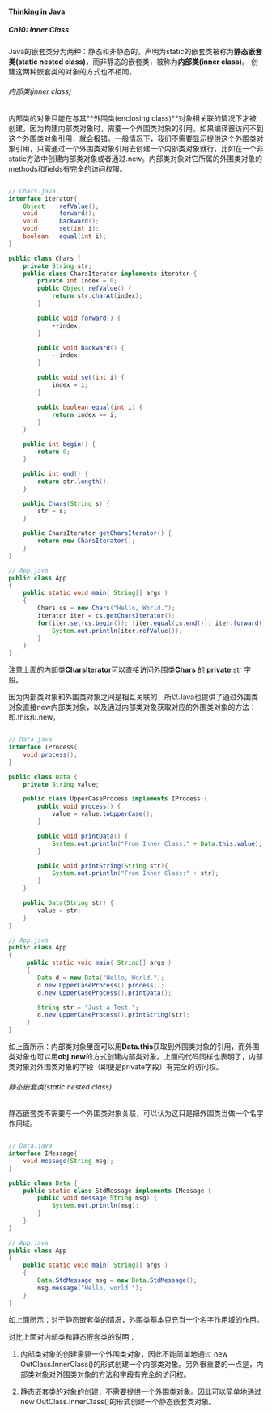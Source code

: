 #### Thinking in Java
##### Ch10: Inner Class
Java的嵌套类分为两种：静态和非静态的。声明为static的嵌套类被称为**静态嵌套类(static nested class)**，而非静态的嵌套类，被称为**内部类(inner class)**。
创建这两种嵌套类的对象的方式也不相同。

###### 内部类(inner class)
内部类的对象只能在与其**外围类(enclosing class)**对象相关联的情况下才被创建，因为构建内部类对象时，需要一个外围类对象的引用。如果编译器访问不到这个外围类对象引用，就会报错。一般情况下，我们不需要显示提供这个外围类对象引用，只需通过一个外围类对象引用去创建一个内部类对象就行，比如在一个非static方法中创建内部类对象或者通过.new。内部类对象对它所属的外围类对象的methods和fields有完全的访问权限。

```Java

// Chars.java
interface iterator{
    Object    refValue();
    void      forward();
    void      backward();
    void      set(int i);
    boolean   equal(int i);
}

public class Chars {
    private String str;
    public class CharsIterator implements iterator {
        private int index = 0;
        public Object refValue() {
            return str.charAt(index);
        }

        public void forward() {
            ++index;
        }

        public void backward() {
            --index;
        }

        public void set(int i) {
            index = i;
        } 

        public boolean equal(int i) {
            return index == i;
        }
    }

    public int begin() {
        return 0;
    }

    public int end() {
        return str.length();
    }

    public Chars(String s) {
        str = s;
    }

    public CharsIterator getCharsIterator() {
        return new CharsIterator();
    }
}

// App.java
public class App 
{
    public static void main( String[] args )
    {
        Chars cs = new Chars("Hello, World.");
        iterator iter = cs.getCharsIterator();
        for(iter.set(cs.begin()); !iter.equal(cs.end()); iter.forward()) {
            System.out.println(iter.refValue());
        }
    }
}

```
注意上面的内部类**CharsIterator**可以直接访问外围类**Chars** 的 **private** str 字段。

因为内部类对象和外围类对象之间是相互关联的，所以Java也提供了通过外围类对象直接new内部类对象，以及通过内部类对象获取对应的外围类对象的方法：即.this和.new。

```Java

// Data.java
interface IProcess{
    void process();
}

public class Data {
    private String value;

    public class UpperCaseProcess implements IProcess {
        public void process() {
            value = value.toUpperCase();
        }

        public void printData() {
            System.out.println("From Inner Class:" + Data.this.value);
        }

        public void printString(String str){
            System.out.println("From Inner Class:" + str);
        }
    }

    public Data(String str) {
        value = str;
    }
}

// App.java
public class App 
{
     public static void main( String[] args )
     {
        Data d = new Data("Hello, World.");
        d.new UpperCaseProcess().process();
        d.new UpperCaseProcess().printData();

        String str = "Just a Test.";
        d.new UpperCaseProcess().printString(str);
     }
}

```
如上面所示：内部类对象里面可以用**Data.this**获取到外围类对象的引用，而外围类对象也可以用**obj.new**的方式创建内部类对象。上面的代码同样也表明了，内部类对象对外围类对象的字段（即便是private字段）有完全的访问权。


###### 静态嵌套类(static nested class)
静态嵌套类不需要与一个外围类对象关联，可以认为这只是把外围类当做一个名字作用域。
```Java

// Data.java
interface IMessage{
    void message(String msg);
}

public class Data {
    public static class StdMessage implements IMessage {
        public void message(String msg) {
            System.out.println(msg);
        }
    }
}

// App.java
public class App 
{
    public static void main( String[] args )
    {
        Data.StdMessage msg = new Data.StdMessage();
        msg.message("Hello, world.");
    }
}

```
如上面所示：对于静态嵌套类的情况，外围类基本只充当一个名字作用域的作用。

对比上面对内部类和静态嵌套类的说明：
1. 内部类对象的创建需要一个外围类对象，因此不能简单地通过 new OutClass.InnerClass()的形式创建一个内部类对象。另外很重要的一点是，内部类对象对外围类对象的方法和字段有完全的访问权。

2. 静态嵌套类的对象的创建，不需要提供一个外围类对象。因此可以简单地通过 new OutClass.InnerClass()的形式创建一个静态嵌套类对象。